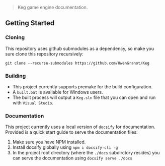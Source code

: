 > Keg game engine documentation.

## Getting Started

### Cloning

This repository uses github submodules as a dependency, so make you sure clone this repository recursively:

```
git clone --recurse-submodules https://github.com/OwenGranot/Keg
```

### Building

- This project currently supports premake for the build configuration.
- A `built.bat` is available for Windows users.
- The built process will output a `Keg.sln` file that you can open and run with `Visual Studio`.

### Documentation

This project currently uses a local version of `docsify` for documentation. Provided is a quick start guide to serve the documentation files:

1. Make sure you have NPM installed.
2. Install docsify globally using `npm i docsify-cli -g`
3. In the project root directory (where the `./docs` subdirctory resides) you can serve the documentation using `docsify serve ./docs`

